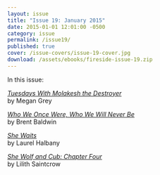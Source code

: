 ```yaml
---
layout: issue
title: "Issue 19: January 2015"
date: 2015-01-01 12:01:00 -0500
category: issue
permalink: /issue19/
published: true
cover: /issue-covers/issue-19-cover.jpg
download: /assets/ebooks/fireside-issue-19.zip
---
```


In this issue:

[_Tuesdays With Molakesh the Destroyer_](/issue19/chapter/tuesdays-with-molakesh-the-destroyer/)<br/>
by Megan Grey

[_Who We Once Were, Who We Will Never Be_](/issue19/chapter/who-we-once-were-who-we-will-never-be/)<br/>
by Brent Baldwin

[_She Waits_](/issue19/chapter/she-waits/)<br/>
by Laurel Halbany

[_She Wolf and Cub: Chapter Four_](/issue19/chapter/she-wolf-and-cub-chapter-four/)<br/>
by Lilith Saintcrow
